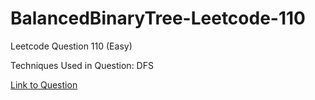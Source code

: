 # BalancedBinaryTree-Leetcode-110

Leetcode Question 110 (Easy)

Techniques Used in Question:
DFS

[Link to Question](https://leetcode.com/problems/balanced-binary-tree/)
